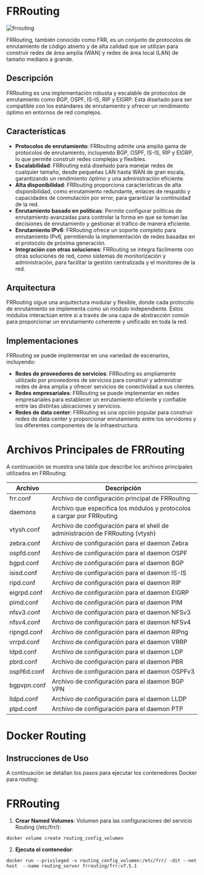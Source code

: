 # FRRouting

![frrouting](https://github.com/AndresYE/Network_Service_on_Containers/assets/113482367/612c644b-c415-432c-9636-9944b957b3fc)

FRRouting, también conocido como FRR, es un conjunto de protocolos de enrutamiento de código abierto y de alta calidad que se utilizan para construir redes de área amplia (WAN) y redes de área local (LAN) de tamaño mediano a grande.

## Descripción

FRRouting es una implementación robusta y escalable de protocolos de enrutamiento como BGP, OSPF, IS-IS, RIP y EIGRP. Está diseñado para ser compatible con los estándares de enrutamiento y ofrecer un rendimiento óptimo en entornos de red complejos.

## Características

- **Protocolos de enrutamiento**: FRRouting admite una amplia gama de protocolos de enrutamiento, incluyendo BGP, OSPF, IS-IS, RIP y EIGRP, lo que permite construir redes complejas y flexibles.
- **Escalabilidad**: FRRouting está diseñado para manejar redes de cualquier tamaño, desde pequeñas LAN hasta WAN de gran escala, garantizando un rendimiento óptimo y una administración eficiente.
- **Alta disponibilidad**: FRRouting proporciona características de alta disponibilidad, como enrutamiento redundante, enlaces de respaldo y capacidades de conmutación por error, para garantizar la continuidad de la red.
- **Enrutamiento basado en políticas**: Permite configurar políticas de enrutamiento avanzadas para controlar la forma en que se toman las decisiones de enrutamiento y gestionar el tráfico de manera eficiente.
- **Enrutamiento IPv6**: FRRouting ofrece un soporte completo para enrutamiento IPv6, permitiendo la implementación de redes basadas en el protocolo de próxima generación.
- **Integración con otras soluciones**: FRRouting se integra fácilmente con otras soluciones de red, como sistemas de monitorización y administración, para facilitar la gestión centralizada y el monitoreo de la red.

## Arquitectura

FRRouting sigue una arquitectura modular y flexible, donde cada protocolo de enrutamiento se implementa como un módulo independiente. Estos módulos interactúan entre sí a través de una capa de abstracción común para proporcionar un enrutamiento coherente y unificado en toda la red.

## Implementaciones

FRRouting se puede implementar en una variedad de escenarios, incluyendo:

- **Redes de proveedores de servicios**: FRRouting es ampliamente utilizado por proveedores de servicios para construir y administrar redes de área amplia y ofrecer servicios de conectividad a sus clientes.
- **Redes empresariales**: FRRouting se puede implementar en redes empresariales para establecer un enrutamiento eficiente y confiable entre las distintas ubicaciones y servicios.
- **Redes de data center**: FRRouting es una opción popular para construir redes de data center y proporcionar enrutamiento entre los servidores y los diferentes componentes de la infraestructura.

# Archivos Principales de FRRouting

A continuación se muestra una tabla que describe los archivos principales utilizados en FRRouting:

| Archivo       | Descripción                                           |
|---------------|-------------------------------------------------------|
| frr.conf      | Archivo de configuración principal de FRRouting        |
| daemons       | Archivo que especifica los módulos y protocolos a cargar por FRRouting |
| vtysh.conf    | Archivo de configuración para el shell de administración de FRRouting (vtysh) |
| zebra.conf    | Archivo de configuración para el daemon Zebra          |
| ospfd.conf    | Archivo de configuración para el daemon OSPF           |
| bgpd.conf     | Archivo de configuración para el daemon BGP            |
| isisd.conf    | Archivo de configuración para el daemon IS-IS          |
| ripd.conf     | Archivo de configuración para el daemon RIP            |
| eigrpd.conf   | Archivo de configuración para el daemon EIGRP          |
| pimd.conf     | Archivo de configuración para el daemon PIM            |
| nfsv3.conf    | Archivo de configuración para el daemon NFSv3          |
| nfsv4.conf    | Archivo de configuración para el daemon NFSv4          |
| ripngd.conf   | Archivo de configuración para el daemon RIPng          |
| vrrpd.conf    | Archivo de configuración para el daemon VRRP           |
| ldpd.conf     | Archivo de configuración para el daemon LDP            |
| pbrd.conf     | Archivo de configuración para el daemon PBR            |
| ospf6d.conf   | Archivo de configuración para el daemon OSPFv3         |
| bgpvpn.conf   | Archivo de configuración para el daemon BGP VPN        |
| lldpd.conf    | Archivo de configuración para el daemon LLDP           |
| ptpd.conf     | Archivo de configuración para el daemon PTP            |

# Docker Routing

## Instrucciones de Uso

A continuación se detallan los pasos para ejecutar los contenedores Docker para routing:

# FRRouting
1. **Crear Named Volumes**:
Volumen para las configuraciones del servicio Routing (/etc/frr/):
 ```shell
docker volume create routing_config_volumen 
```

2. **Ejecuta el contenedor**:
```shell
docker run --privileged -v routing_config_volumen:/etc/frr/ -dit --net host  --name routing_server frrouting/frr:v7.5.1
```
